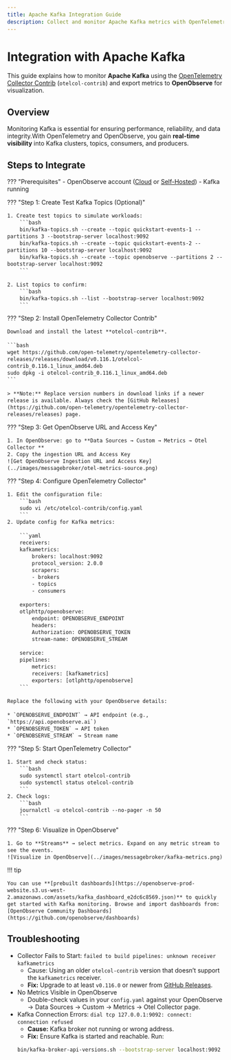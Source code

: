 ```yaml
---
title: Apache Kafka Integration Guide
description: Collect and monitor Apache Kafka metrics with OpenTelemetry Collector Contrib and visualize them in OpenObserve.
---
```


# Integration with Apache Kafka

This guide explains how to monitor **Apache Kafka** using the [OpenTelemetry Collector Contrib](https://github.com/open-telemetry/opentelemetry-collector-contrib) (`otelcol-contrib`) and export metrics to **OpenObserve** for visualization.

## Overview

Monitoring Kafka is essential for ensuring performance, reliability, and data integrity.With OpenTelemetry and OpenObserve, you gain **real-time visibility** into Kafka clusters, topics, consumers, and producers.

## Steps to Integrate

??? "Prerequisites"
    - OpenObserve account ([Cloud](https://cloud.openobserve.ai/web/) or [Self-Hosted](../../../quickstart/#self-hosted-installation))
    - Kafka running 

??? "Step 1: Create Test Kafka Topics (Optional)"

    1. Create test topics to simulate workloads:
        ```bash
        bin/kafka-topics.sh --create --topic quickstart-events-1 --partitions 3 --bootstrap-server localhost:9092
        bin/kafka-topics.sh --create --topic quickstart-events-2 --partitions 10 --bootstrap-server localhost:9092
        bin/kafka-topics.sh --create --topic openobserve --partitions 2 --bootstrap-server localhost:9092
        ```

    2. List topics to confirm:
        ```bash
        bin/kafka-topics.sh --list --bootstrap-server localhost:9092
        ```


??? "Step 2: Install OpenTelemetry Collector Contrib"

    Download and install the latest **otelcol-contrib**.

    ```bash
    wget https://github.com/open-telemetry/opentelemetry-collector-releases/releases/download/v0.116.1/otelcol-contrib_0.116.1_linux_amd64.deb
    sudo dpkg -i otelcol-contrib_0.116.1_linux_amd64.deb
    ```

    > **Note:** Replace version numbers in download links if a newer release is available. Always check the [GitHub Releases](https://github.com/open-telemetry/opentelemetry-collector-releases/releases) page.

??? "Step 3: Get OpenObserve URL and Access Key"

    1. In OpenObserve: go to **Data Sources → Custom → Metrics → Otel Collector **
    2. Copy the ingestion URL and Access Key
    ![Get OpenObserve Ingestion URL and Access Key](../images/messagebroker/otel-metrics-source.png)

??? "Step 4: Configure OpenTelemetry Collector"

    1. Edit the configuration file:
        ```bash
        sudo vi /etc/otelcol-contrib/config.yaml
        ```
    2. Update config for Kafka metrics:

        ```yaml
        receivers:
        kafkametrics:
            brokers: localhost:9092
            protocol_version: 2.0.0
            scrapers:
            - brokers
            - topics
            - consumers

        exporters:
        otlphttp/openobserve:
            endpoint: OPENOBSERVE_ENDPOINT
            headers:
            Authorization: OPENOBSERVE_TOKEN
            stream-name: OPENOBSERVE_STREAM

        service:
        pipelines:
            metrics:
            receivers: [kafkametrics]
            exporters: [otlphttp/openobserve]
        ```

    Replace the following with your OpenObserve details:

    * `OPENOBSERVE_ENDPOINT` → API endpoint (e.g., `https://api.openobserve.ai`)
    * `OPENOBSERVE_TOKEN` → API token
    * `OPENOBSERVE_STREAM` → Stream name


??? "Step 5: Start OpenTelemetry Collector"

    1. Start and check status:
        ```bash
        sudo systemctl start otelcol-contrib
        sudo systemctl status otelcol-contrib
        ```
    2. Check logs:
        ```bash
        journalctl -u otelcol-contrib --no-pager -n 50
        ```

??? "Step 6: Visualize in OpenObserve"

    1. Go to **Streams** → select metrics. Expand on any metric stream to see the events.
    ![Visualize in OpenObserve](../images/messagebroker/kafka-metrics.png)

!!! tip

    You can use **[prebuilt dashboards](https://openobserve-prod-website.s3.us-west-2.amazonaws.com/assets/kafka_dashboard_e2dc6c8569.json)** to quickly get started with Kafka monitoring. Browse and import dashboards from: [OpenObserve Community Dashboards](https://github.com/openobserve/dashboards)


## Troubleshooting


-  Collector Fails to Start: `failed to build pipelines: unknown receiver kafkametrics`
    - Cause: Using an older `otelcol-contrib` version that doesn’t support the `kafkametrics` receiver.
    - **Fix:** Upgrade to at least `v0.116.0` or newer from [GitHub Releases](https://github.com/open-telemetry/opentelemetry-collector-releases).
-  No Metrics Visible in OpenObserve
    - Double-check values in your `config.yaml` against your OpenObserve → Data Sources → Custom → Metrics → Otel Collector page.
- Kafka Connection Errors: `dial tcp 127.0.0.1:9092: connect: connection refused`  
    - **Cause:** Kafka broker not running or wrong address.  
    - **Fix:** Ensure Kafka is started and reachable. Run:
    ```bash
    bin/kafka-broker-api-versions.sh --bootstrap-server localhost:9092
    ```
